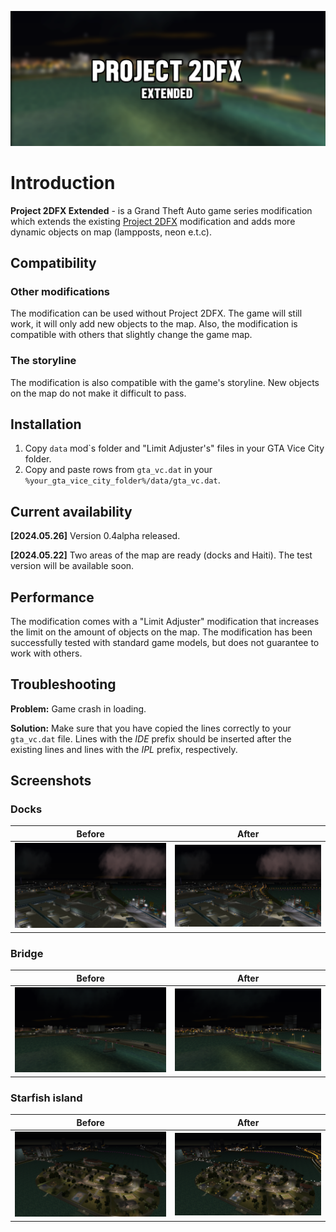 ![project-2dfx-extended-logo](https://github.com/PrographerMan/project-2dfx-extended/blob/main/images/cover.png?raw=true)
# Introduction
**Project 2DFX Extended** - is a Grand Theft Auto game series modification which extends the existing [Project 2DFX](https://github.com/ThirteenAG/III.VC.SA.IV.Project2DFX) modification and adds more dynamic objects on map (lampposts, neon e.t.c).

## Compatibility
### Other modifications
The modification can be used without Project 2DFX. The game will still work, it will only add new objects to the map.
Also, the modification is compatible with others that slightly change the game map.
### The storyline
The modification is also compatible with the game's storyline. New objects on the map do not make it difficult to pass.
## Installation
1. Copy `data` mod`s folder and "Limit Adjuster's" files in your GTA Vice City folder.
2. Copy and paste rows from `gta_vc.dat` in your `%your_gta_vice_city_folder%/data/gta_vc.dat`.
## Current availability
**[2024.05.26]** Version 0.4alpha released.

**[2024.05.22]** Two areas of the map are ready (docks and Haiti). The test version will be available soon.
## Performance
The modification comes with a "Limit Adjuster" modification that increases the limit on the amount of objects on the map.
The modification has been successfully tested with standard game models, but does not guarantee to work with others.
## Troubleshooting
**Problem:** Game crash in loading.

**Solution:** Make sure that you have copied the lines correctly to your `gta_vc.dat` file. Lines with the *IDE* prefix should be inserted after the existing lines and lines with the *IPL* prefix, respectively.
## Screenshots
### Docks
| Before | After |
|--------|-------|
| ![1](https://github.com/PrographerMan/project-2dfx-extended/blob/main/images/docks_before.png?raw=true) | ![2](https://github.com/PrographerMan/project-2dfx-extended/blob/main/images/docks_after.png?raw=true) |

### Bridge
| Before | After |
|--------|-------|
| ![1](https://github.com/PrographerMan/project-2dfx-extended/blob/main/images/bridge_before.png?raw=true) | ![2](https://github.com/PrographerMan/project-2dfx-extended/blob/main/images/bridge_after.png?raw=true) |

### Starfish island
| Before | After |
|--------|-------|
| ![1](https://github.com/PrographerMan/project-2dfx-extended/blob/main/images/starfish_before.png?raw=true) | ![2](https://github.com/PrographerMan/project-2dfx-extended/blob/main/images/starfish_after.png?raw=true) |
